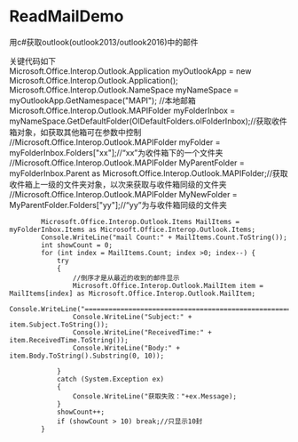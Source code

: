 # ReadMailDemo

用c#获取outlook(outlook2013/outlook2016)中的邮件  

关键代码如下  
Microsoft.Office.Interop.Outlook.Application myOutlookApp = new Microsoft.Office.Interop.Outlook.Application();
            Microsoft.Office.Interop.Outlook.NameSpace myNameSpace = myOutlookApp.GetNamespace("MAPI");
            //本地邮箱
            Microsoft.Office.Interop.Outlook.MAPIFolder myFolderInbox = myNameSpace.GetDefaultFolder(OlDefaultFolders.olFolderInbox);//获取收件箱对象，如获取其他箱可在参数中控制
            //Microsoft.Office.Interop.Outlook.MAPIFolder myFolder = myFolderInbox.Folders["xx"];//“xx”为收件箱下的一个文件夹
            //Microsoft.Office.Interop.Outlook.MAPIFolder MyParentFolder = myFolderInbox.Parent as Microsoft.Office.Interop.Outlook.MAPIFolder;//获取收件箱上一级的文件夹对象，以次来获取与收件箱同级的文件夹
            //Microsoft.Office.Interop.Outlook.MAPIFolder MyNewFolder = MyParentFolder.Folders["yy"];//“yy”为与收件箱同级的文件夹

            Microsoft.Office.Interop.Outlook.Items MailItems = myFolderInbox.Items as Microsoft.Office.Interop.Outlook.Items;
            Console.WriteLine("mail Count:" + MailItems.Count.ToString());
            int showCount = 0;
            for (int index = MailItems.Count; index >0; index--) {
                try
                {
                    //倒序才是从最近的收到的邮件显示
                    Microsoft.Office.Interop.Outlook.MailItem item = MailItems[index] as Microsoft.Office.Interop.Outlook.MailItem;
                    Console.WriteLine("======================================================");
                    Console.WriteLine("Subject:" + item.Subject.ToString());
                    Console.WriteLine("ReceivedTime:" + item.ReceivedTime.ToString());
                    Console.WriteLine("Body:" + item.Body.ToString().Substring(0, 10));

                }
                catch (System.Exception ex)
                {
                    Console.WriteLine("获取失败："+ex.Message);
                }
                showCount++;
                if (showCount > 10) break;//只显示10封
            }
